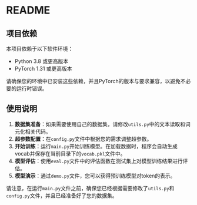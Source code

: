 # README

## 项目依赖

本项目依赖于以下软件环境：

- Python 3.8 或更高版本
- PyTorch 1.31 或更高版本

请确保您的环境中已安装这些依赖，并且PyTorch的版本与要求兼容，以避免不必要的运行时错误。

## 使用说明

1. **数据集准备**：如果需要使用自己的数据集，请修改`utils.py`中的文本读取和词元化相关代码。
2. **超参数配置**：在`config.py`文件中根据您的需求调整超参数。
3. **开始训练**：运行`main.py`开始训练模型。在加载数据时，程序会自动生成vocab并保存在当前目录下的`vocab.pkl`文件中。
4. **模型评估**：使用`eval.py`文件中的评估函数在测试集上对模型训练结果进行评估。
5. **模型演示**：通过`demo.py`文件，您可以获得预训练模型对token的表示。

请注意，在运行`main.py`文件之前，确保您已经根据需要修改了`utils.py`和`config.py`文件，并且已经准备好了您的数据集。
